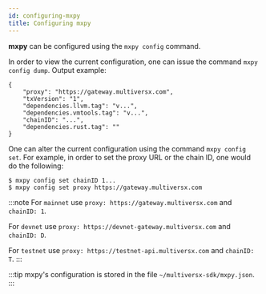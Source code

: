 ```yaml
---
id: configuring-mxpy
title: Configuring mxpy
---
```


**mxpy** can be configured using the `mxpy config` command.

In order to view the current configuration, one can issue the command `mxpy config dump`. Output example:

```
{
    "proxy": "https://gateway.multiversx.com",
    "txVersion": "1",
    "dependencies.llvm.tag": "v...",
    "dependencies.vmtools.tag": "v...",
    "chainID": "...",
    "dependencies.rust.tag": ""
}
```

One can alter the current configuration using the command `mxpy config set`. For example, in order to set the proxy URL or the chain ID, one would do the following:

```
$ mxpy config set chainID 1...
$ mxpy config set proxy https://gateway.multiversx.com
```

:::note
For `mainnet` use `proxy: https://gateway.multiversx.com` and `chainID: 1`.

For `devnet` use `proxy: https://devnet-gateway.multiversx.com` and `chainID: D`.

For `testnet` use `proxy: https://testnet-api.multiversx.com` and `chainID: T`.
:::

:::tip
mxpy's configuration is stored in the file `~/multiversx-sdk/mxpy.json`.
:::
